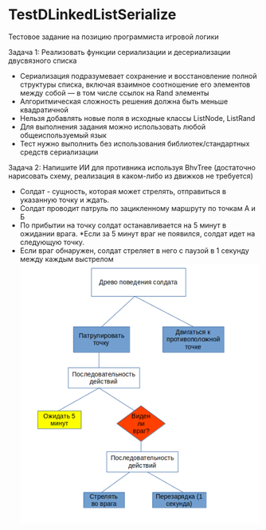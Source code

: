 # TestDLinkedListSerialize
 Тестовое задание на позицию программиста игровой логики

 Задача 1: Реализовать функции сериализации и десериализации двусвязного списка
* Сериализация подразумевает сохранение и восстановление полной структуры списка, включая взаимное соотношение его элементов между собой — в том числе ссылок на Rand элементы
* Алгоритмическая сложность решения должна быть меньше квадратичной
* Нельзя добавлять новые поля в исходные классы ListNode, ListRand
* Для выполнения задания можно использовать любой общеиспользуемый язык
* Тест нужно выполнить без использования библиотек/стандартных средств сериализации


Задача 2: Напишите ИИ  для противника используя BhvTree (достаточно нарисовать схему, реализация в каком-либо из движков не требуется)
* Солдат - сущность, которая может стрелять, отправиться в указанную точку и ждать.
* Солдат проводит патруль по зацикленному маршруту по точкам А и Б
* По прибытии на точку солдат останавливается на 5 минут в ожидании врага. *Если за 5 минут враг не появился, солдат идет на следующую точку.
* Если враг обнаружен, солдат стреляет в него с паузой в 1 секунду между каждым выстрелом
![Второе задание](https://github.com/Breakdown08/TestDLinkedListSerialize/blob/main/BhvTree.png)
